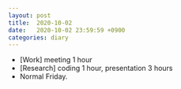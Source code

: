 ```yaml
---
layout: post
title:  2020-10-02
date:   2020-10-02 23:59:59 +0900
categories: diary
---
```


- [Work] meeting 1 hour
- [Research] coding 1 hour, presentation 3 hours
- Normal Friday.